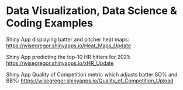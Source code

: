 # Data Visualization, Data Science & Coding Examples

Shiny App displaying batter and pitcher heat maps: https://wisegregor.shinyapps.io/Heat_Maps_Update

Shiny App predicting the top-10 HR hitters for 2021: https://wisegregor.shinyapps.io/xHR_Update

Shiny App Quality of Competition metric which adjusts batter SO% and BB%: https://wisegregor.shinyapps.io/Quality_of_Competition_Upload

